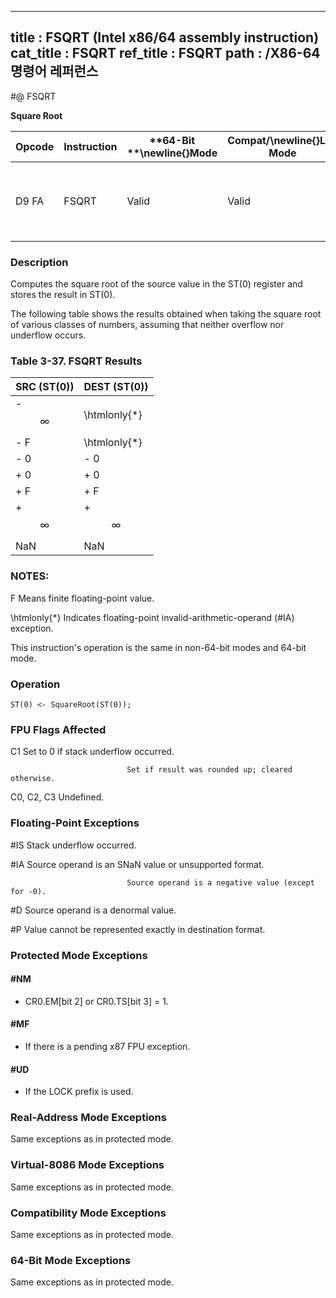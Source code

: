 ----------------------------
title : FSQRT (Intel x86/64 assembly instruction)
cat_title : FSQRT
ref_title : FSQRT
path : /X86-64 명령어 레퍼런스
----------------------------
#@ FSQRT

**Square Root**

|**Opcode**|**Instruction**|**64-Bit **\newline{}**Mode**|**Compat/**\newline{}**Leg Mode**|**Description**|
|----------|---------------|-----------------------------|---------------------------------|---------------|
|D9 FA|FSQRT|Valid|Valid|Computes square root of ST(0) and stores the result in ST(0).|
### Description


Computes the square root of the source value in the ST(0) register and stores the result in ST(0).

The following table shows the results obtained when taking the square root of various classes of numbers, assuming that neither overflow nor underflow occurs.

### Table 3-37.  FSQRT Results


|**SRC (ST(0))**|**DEST (ST(0))**|
|---------------|----------------|
|- $$\infty$$|\htmlonly{*}|
|- F|\htmlonly{*}|
|- 0|- 0|
|+ 0|+ 0|
|+ F|+ F|
|+ $$\infty$$|+ $$\infty$$|
|NaN|NaN |
###  NOTES:


F Means finite floating-point value.

 \htmlonly{*} Indicates floating-point invalid-arithmetic-operand (#IA) exception.

This instruction's operation is the same in non-64-bit modes and 64-bit mode.


### Operation

```info-verb
ST(0) <- SquareRoot(ST(0));
```
### FPU Flags Affected


C1 Set to 0 if stack underflow occurred.

                              Set if result was rounded up; cleared otherwise.

C0, C2, C3  Undefined.

### Floating-Point Exceptions


#IS Stack underflow occurred.

#IA Source operand is an SNaN value or unsupported format.

                              Source operand is a negative value (except for -0).

#D Source operand is a denormal value.

#P Value cannot be represented exactly in destination format.


### Protected Mode Exceptions

#### #NM
* CR0.EM[bit 2] or CR0.TS[bit 3] = 1.

#### #MF
* If there is a pending x87 FPU exception.

#### #UD
* If the LOCK prefix is used.

### Real-Address Mode Exceptions



Same exceptions as in protected mode.


### Virtual-8086 Mode Exceptions



Same exceptions as in protected mode.


### Compatibility Mode Exceptions



Same exceptions as in protected mode.


### 64-Bit Mode Exceptions



Same exceptions as in protected mode.

